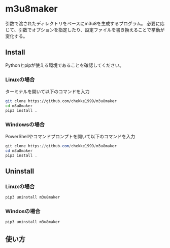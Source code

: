 # m3u8maker
引数で渡されたディレクトリをベースにm3u8を生成するプログラム。
必要に応じて、引数でオプションを指定したり、設定ファイルを書き換えることで挙動が変化する。

## Install
Pythonとpipが使える環境であることを確認してください。
### Linuxの場合
ターミナルを開いて以下のコマンドを入力
```bash
git clone https://github.com/chekke1999/m3u8maker
cd m3u8maker
pip3 install .
```
### Windowsの場合
PowerShellやコマンドプロンプトを開いて以下のコマンドを入力
```powershell
git clone https://github.com/chekke1999/m3u8maker
cd m3u8maker
pip3 install .
```
## Uninstall
### Linuxの場合
```bash 
pip3 uninstall m3u8maker
```
### Windosの場合
```powershell
pip3 uninstall m3u8maker
```
## 使い方
